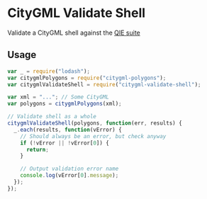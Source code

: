 # CityGML Validate Shell

Validate a CityGML shell against the [QIE suite](https://github.com/tudelft3d/CityGML-QIE-3Dvalidation/blob/master/errors/errors.md#shell)

## Usage

```javascript
var _ = require("lodash");
var citygmlPolygons = require("citygml-polygons");
var citygmlValidateShell = require("citygml-validate-shell");

var xml = "..."; // Some CityGML
var polygons = citygmlPolygons(xml);

// Validate shell as a whole
citygmlValidateShell(polygons, function(err, results) {
  _.each(results, function(vError) {
    // Should always be an error, but check anyway
    if (!vError || !vError[0]) {
      return;
    }

    // Output validation error name
    console.log(vError[0].message);
  });
});
```

